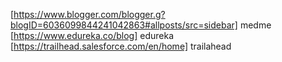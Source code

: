 [https://www.blogger.com/blogger.g?blogID=6036099844241042863#allposts/src=sidebar] medme <br>
[https://www.edureka.co/blog] edureka <br>
[https://trailhead.salesforce.com/en/home] trailahead <br>
